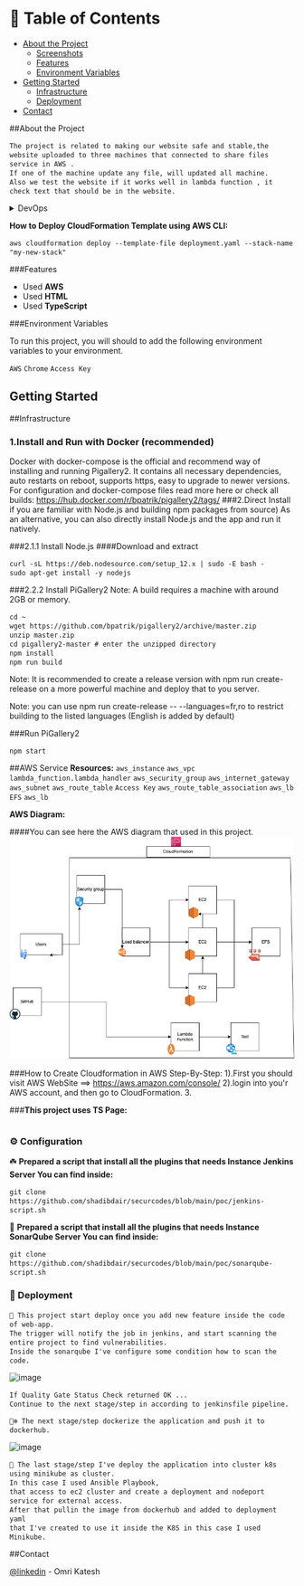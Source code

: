 <!-- Table of Contents -->
# :notebook_with_decorative_cover: Table of Contents

- [About the Project](#star2-about-the-project)
  * [Screenshots](#camera-screenshots)
  * [Features](#dart-features)
  * [Environment Variables](#key-environment-variables)
- [Getting Started](#toolbox-getting-started)
  * [Infrastructure](#bangbang-infrastructure)
  * [Deployment](#triangular_flag_on_post-deployment)
- [Contact](#handshake-contact)

  

<!-- About the Project -->
##About the Project
```
The project is related to making our website safe and stable,the website uploaded to three machines that connected to share files service in AWS .
If one of the machine update any file, will updated all machine.
Also we test the website if it works well in lambda function , it check text that should be in the website.
```

<details>
<summary>DevOps</summary>
  <ul>
    <li><a href="https://www.docker.com/">Docker</a></li>
    <li><a href="https://www.jenkins.io/">Jenkins</a></li>
    <li><a href="https://circleci.com/">CircleCLI</a></li>
  </ul>
</details>


**How to Deploy CloudFormation Template using AWS CLI:**
```
aws cloudformation deploy --template-file deployment.yaml --stack-name "my-new-stack"
```



<!-- Features -->
###Features

- Used **AWS**
- Used **HTML**
- Used **TypeScript**

<!-- Env Variables -->
###Environment Variables

To run this project, you will should to add the following environment variables to your environment.

`AWS`
`Chrome`
`Access Key`

<!-- Getting Started -->
## Getting Started

##Infrastructure
### 1.Install and Run with Docker (recommended)
Docker with docker-compose is the official and recommend way of installing and running Pigallery2. It contains all necessary dependencies, auto restarts on reboot, supports https, easy to upgrade to newer versions. For configuration and docker-compose files read more here or check all builds: https://hub.docker.com/r/bpatrik/pigallery2/tags/
###2.Direct Install 
if you are familiar with Node.js and building npm packages from source)
As an alternative, you can also directly install Node.js and the app and run it natively.

###2.1.1 Install Node.js
####Download and extract
```
curl -sL https://deb.nodesource.com/setup_12.x | sudo -E bash -
sudo apt-get install -y nodejs

```
###2.2.2 Install PiGallery2
Note: A build requires a machine with around 2GB or memory.
```
cd ~
wget https://github.com/bpatrik/pigallery2/archive/master.zip
unzip master.zip
cd pigallery2-master # enter the unzipped directory
npm install
npm run build
```
Note: It is recommended to create a release version with npm run create-release on a more powerful machine and deploy that to you server.

Note: you can use npm run create-release -- --languages=fr,ro to restrict building to the listed languages (English is added by default)

###Run PiGallery2
```
npm start
```
##AWS Service
 **Resources:**
`aws_instance`
`aws_vpc`
`lambda_function.lambda_handler`
`aws_security_group`
`aws_internet_gateway`
`aws_subnet`
`aws_route_table`
`Access Key`
`aws_route_table_association`
`aws_lb`
`EFS`
`aws_lb`

**AWS Diagram:**
<!-- Screenshots -->
####You can see here the AWS diagram that used in this project.
![image](https://github.com/omrikat/WebSiteProject/blob/main/Aws-diagram.jpg)

###How to Create Cloudformation in AWS Step-By-Step:
1).First you should visit AWS WebSite ==> https://aws.amazon.com/console/
2).login into you'r AWS account, and then go to CloudFormation.
3.

###**This project uses TS Page:**

```

```

<!-- Installation -->
### :gear: Configuration

☘️ **Prepared a script that install all the plugins that needs **Instance Jenkins Server**
You can find inside:**
```
git clone https://github.com/shadibdair/securcodes/blob/main/poc/jenkins-script.sh
```

🌿 **Prepared a script that install all the plugins that needs **Instance SonarQube Server**
You can find inside:**
```
git clone https://github.com/shadibdair/securcodes/blob/main/poc/sonarqube-script.sh
```


<!-- Deployment -->
### :triangular_flag_on_post: Deployment

```
🍄 This project start deploy once you add new feature inside the code of web-app.
The trigger will notify the job in jenkins, and start scanning the entire project to find vulnerabilities.
Inside the sonarqube I've configure some condition how to scan the code.
```

![image](https://user-images.githubusercontent.com/43513994/205518648-12c75d1d-bb18-4cfd-87b5-9ea0f29aee65.png)

```
If Quality Gate Status Check returned OK ... 
Continue to the next stage/step in according to jenkinsfile pipeline.
```

```
🐻‍❄️ The next stage/step dockerize the application and push it to dockerhub.
```

![image](https://user-images.githubusercontent.com/43513994/205518829-71f9c800-113e-43a6-a98e-8cb39da70435.png)

```
🐣 The last stage/step I've deploy the application into cluster k8s using minikube as cluster.
In this case I used Ansible Playbook, 
that access to ec2 cluster and create a deployment and nodeport service for external access.
After that pullin the image from dockerhub and added to deployment yaml 
that I've created to use it inside the K8S in this case I used Minikube.
```




<!-- Contact -->
##Contact

[@linkedin](https://www.linkedin.com/in/omri-katesh-1bb491249/) - Omri Katesh
